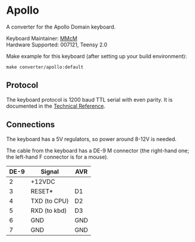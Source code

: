 # Apollo

A converter for the Apollo Domain keyboard.

Keyboard Maintainer: [MMcM](https://github.com/MMcM)  
Hardware Supported: 007121, Teensy 2.0  

Make example for this keyboard (after setting up your build environment):

    make converter/apollo:default

## Protocol

The keyboard protocol is 1200 baud TTL serial with even parity.
It is documented in the [Technical Reference](https://archive.org/details/bitsavers_apollo008704000TechnicalReferenceAug87_8288958/page/n141/mode/2up).

## Connections

The keyboard has a 5V regulators, so power around 8-12V is needed.

The cable from the keyboard has a DE-9 M connector (the right-hand one; the left-hand F connector is for a mouse).

| DE-9 | Signal       | AVR |
|------|--------------|-----|
| 2    | +12VDC       |     |
| 3    | RESET*       | D1  |
| 4    | TXD (to CPU) | D2  |
| 5    | RXD (to kbd) | D3  |
| 6    | GND          | GND |
| 7    | GND          | GND |
